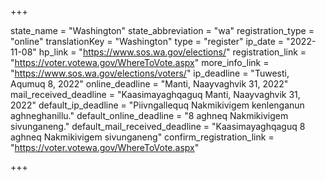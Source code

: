 +++

state_name = "Washington"
state_abbreviation = "wa"
registration_type = "online"
translationKey = "Washington"
type = "register"
ip_date = "2022-11-08"
hp_link = "https://www.sos.wa.gov/elections/"
registration_link = "https://voter.votewa.gov/WhereToVote.aspx"
more_info_link = "https://www.sos.wa.gov/elections/voters/"
ip_deadline = "Tuwesti, Aqumuq 8, 2022"
online_deadline = "Manti, Naayvaghvik 31, 2022"
mail_received_deadline = "Kaasimayaghqaguq Manti, Naayvaghvik 31, 2022"
default_ip_deadline = "Piivngallequq Nakmikivigem kenlenganun aghneghanillu."
default_online_deadline = "8 aghneq Nakmikivigem sivunganeng."
default_mail_received_deadline = "Kaasimayaghqaguq 8 aghneq Nakmikivigem sivunganeng"
confirm_registration_link = "https://voter.votewa.gov/WhereToVote.aspx"

+++